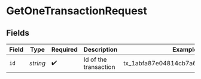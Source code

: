 # GetOneTransactionRequest


## Fields

| Field                               | Type                                | Required                            | Description                         | Example                             |
| ----------------------------------- | ----------------------------------- | ----------------------------------- | ----------------------------------- | ----------------------------------- |
| `id`                                | *string*                            | :heavy_check_mark:                  | Id of the transaction               | tx_1abfa87e04814cb7a669d614d1fe5f78 |